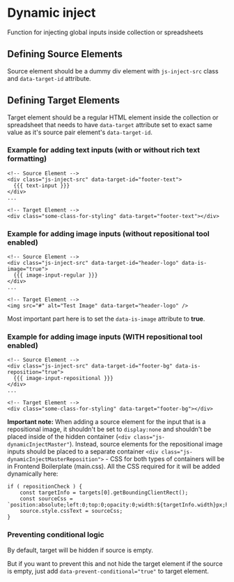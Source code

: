 # Dynamic inject
Function for injecting global inputs inside collection or spreadsheets

## Defining Source Elements
Source element should be a dummy div element with `js-inject-src` class and `data-target-id` attribute.

## Defining Target Elements
Target element should be a regular HTML element inside the collection or spreadsheet that needs to have
`data-target` attribute set to exact same value as it's source pair element's `data-target-id`.

### Example for adding text inputs (with or without rich text formatting)
```
<!-- Source Element -->
<div class="js-inject-src" data-target-id="footer-text">
  {{{ text-input }}}
</div>
...

<!-- Target Element -->
<div class="some-class-for-styling" data-target="footer-text"></div>
```
### Example for adding image inputs (without repositional tool enabled)
```
<!-- Source Element -->
<div class="js-inject-src" data-target-id="header-logo" data-is-image="true">
  {{{ image-input-regular }}}
</div>
...

<!-- Target Element -->
<img src="#" alt="Test Image" data-target="header-logo" />
```
Most important part here is to set the `data-is-image` attribute to **true**.

### Example for adding image inputs (WITH repositional tool enabled)
```
<!-- Source Element -->
<div class="js-inject-src" data-target-id="footer-bg" data-is-reposition="true">
  {{{ image-input-repositional }}}
</div>
...

<!-- Target Element -->
<div class="some-class-for-styling" data-target="footer-bg"></div>
```
**Important note:** When adding a source element for the input that is a repositional image, it shouldn't be set to `display:none` and shouldn't be placed inside of the hidden container (`<div class="js-dynamicInjectMaster"`). 
Instead, source elements for the repositional image inputs should be placed to a separate container `<div class="js-dynamicInjectMasterReposition">` - CSS for both types of containers will be in Frontend Boilerplate (main.css).
All the CSS required for it will be added dynamically here:
```      
if ( repositionCheck ) {
    const targetInfo = targets[0].getBoundingClientRect();
    const sourceCss = `position:absolute;left:0;top:0;opacity:0;width:${targetInfo.width}px;height:${targetInfo.height}px;`;
    source.style.cssText = sourceCss;
}
```

### Preventing conditional logic
By default, target will be hidden if source is empty.

But if you want to prevent this and not hide the target element if the source is empty, just add `data-prevent-conditional="true"` to target element.



